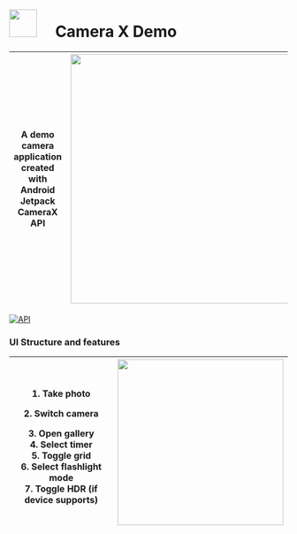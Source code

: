 # <img src="https://github.com/robertlevonyan/CameraXDemo/blob/master/CameraXDemo/app/src/main/ic_launcher-web.png"  width="50" height="50" /> &nbsp;&nbsp;&nbsp; Camera X Demo

|A demo camera application created with Android Jetpack CameraX API|<img src="https://github.com/robertlevonyan/CameraXDemo/blob/master/media/camerax.png"  width="450" />|
|----------------------------------------------------------------------------------------------|-----------|

[![API](https://img.shields.io/badge/API-14%2B-yellow.svg?style=flat-square)](https://android-arsenal.com/api?level=21)

### UI Structure and features 

| <p>1. Take photo </p><p> 2. Switch camera </p> 3. Open gallery <br /> 4. Select timer <br /> 5. Toggle grid <br /> 6. Select flashlight mode <br /> 7. Toggle HDR (if device supports)|<img src="https://github.com/robertlevonyan/CameraXDemo/blob/master/media/c1.jpg"  width="300" />| 
|------------------------------------------------------------------------|-----------------------------------------------------------|
